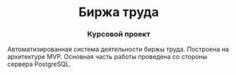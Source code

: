 <h1 align="center">Биржа труда</a> 
<h3 align="center">Курсовой проект</h3>
 
 Автоматизированная система деятельности биржы труда. Построена на архитектуре MVP. Основная часть работы проведена со стороны сервера PostgreSQL.

